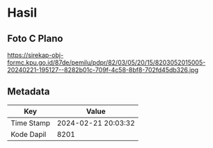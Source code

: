 # Hasil

## Foto C Plano

https://sirekap-obj-formc.kpu.go.id/87de/pemilu/pdpr/82/03/05/20/15/8203052015005-20240221-195127--8282b01c-709f-4c58-8bf8-702fd45db326.jpg


## Metadata

| Key        | Value               |
| ---------- | ------------------- |
| Time Stamp | 2024-02-21 20:03:32 |
| Kode Dapil | 8201                |



